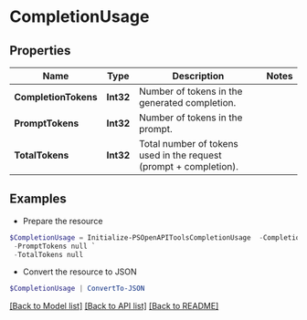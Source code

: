 # CompletionUsage
## Properties

Name | Type | Description | Notes
------------ | ------------- | ------------- | -------------
**CompletionTokens** | **Int32** | Number of tokens in the generated completion. | 
**PromptTokens** | **Int32** | Number of tokens in the prompt. | 
**TotalTokens** | **Int32** | Total number of tokens used in the request (prompt + completion). | 

## Examples

- Prepare the resource
```powershell
$CompletionUsage = Initialize-PSOpenAPIToolsCompletionUsage  -CompletionTokens null `
 -PromptTokens null `
 -TotalTokens null
```

- Convert the resource to JSON
```powershell
$CompletionUsage | ConvertTo-JSON
```

[[Back to Model list]](../README.md#documentation-for-models) [[Back to API list]](../README.md#documentation-for-api-endpoints) [[Back to README]](../README.md)


